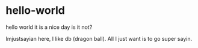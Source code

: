 # hello-world
hello world it is a nice day is it not?



Imjustsayian here, I like db (dragon ball).
 All I just want is to go super sayin.
